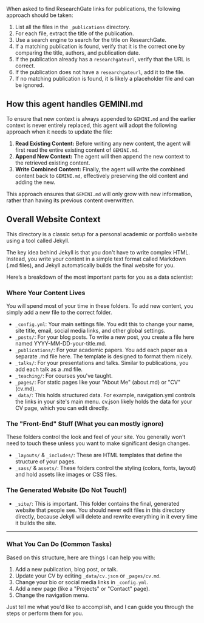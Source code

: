 When asked to find ResearchGate links for publications, the following approach should be taken:

1.  List all the files in the `_publications` directory.
2.  For each file, extract the title of the publication.
3.  Use a search engine to search for the title on ResearchGate.
4.  If a matching publication is found, verify that it is the correct one by comparing the title, authors, and publication date.
5.  If the publication already has a `researchgateurl`, verify that the URL is correct.
6.  If the publication does not have a `researchgateurl`, add it to the file.
7.  If no matching publication is found, it is likely a placeholder file and can be ignored.

## How this agent handles GEMINI.md

To ensure that new context is always appended to `GEMINI.md` and the earlier context is never entirely replaced, this agent will adopt the following approach when it needs to update the file:

1.  **Read Existing Content:** Before writing any new content, the agent will first read the entire existing content of `GEMINI.md`.
2.  **Append New Context:** The agent will then append the new context to the retrieved existing content.
3.  **Write Combined Content:** Finally, the agent will write the combined content back to `GEMINI.md`, effectively preserving the old content and adding the new.

This approach ensures that `GEMINI.md` will only grow with new information, rather than having its previous content overwritten.

## Overall Website Context

This directory is a classic setup for a personal academic or portfolio website using a tool called Jekyll.

The key idea behind Jekyll is that you don't have to write complex HTML. Instead, you write your content in a simple text format called
Markdown (.md files), and Jekyll automatically builds the final website for you.

Here’s a breakdown of the most important parts for you as a data scientist:

### Where Your Content Lives

You will spend most of your time in these folders. To add new content, you simply add a new file to the correct folder.

*   `_config.yml`: Your main settings file. You edit this to change your name, site title, email, social media links, and other global
    settings.
*   `_posts/`: For your blog posts. To write a new post, you create a file here named YYYY-MM-DD-your-title.md.
*   `_publications/`: For your academic papers. You add each paper as a separate .md file here. The template is designed to format them nicely.
*   `_talks/`: For your presentations and talks. Similar to publications, you add each talk as a .md file.
*   `_teaching/`: For courses you've taught.
*   `_pages/`: For static pages like your "About Me" (about.md) or "CV" (cv.md).
*   `_data/`: This holds structured data. For example, navigation.yml controls the links in your site's main menu. cv.json likely holds the
    data for your CV page, which you can edit directly.

### The "Front-End" Stuff (What you can mostly ignore)

These folders control the look and feel of your site. You generally won't need to touch these unless you want to make significant design
changes.

*   `_layouts/` & `_includes/`: These are HTML templates that define the structure of your pages.
*   `_sass/` & `assets/`: These folders control the styling (colors, fonts, layout) and hold assets like images or CSS files.

### The Generated Website (Do Not Touch!)

*   `_site/`: This is important. This folder contains the final, generated website that people see. You should never edit files in this
    directory directly, because Jekyll will delete and rewrite everything in it every time it builds the site.

---

### What You Can Do (Common Tasks)

Based on this structure, here are things I can help you with:

1.  Add a new publication, blog post, or talk.
2.  Update your CV by editing `_data/cv.json` or `_pages/cv.md`.
3.  Change your bio or social media links in `_config.yml`.
4.  Add a new page (like a "Projects" or "Contact" page).
5.  Change the navigation menu.

Just tell me what you'd like to accomplish, and I can guide you through the steps or perform them for you.